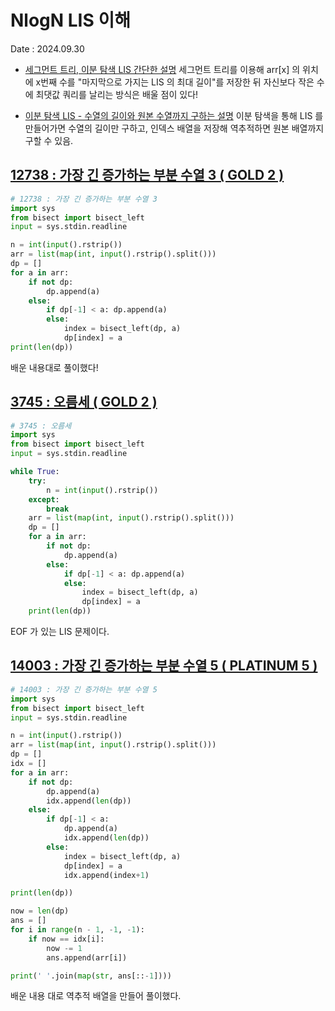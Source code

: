 # NlogN LIS 이해
Date : 2024.09.30

- [세그먼트 트리, 이분 탐색 LIS 간단한 설명](https://jason9319.tistory.com/113)
세그먼트 트리를 이용해 arr[x] 의 위치에 x번째 수를 "마지막으로 가지는 LIS 의 최대 길이"를 저장한 뒤 자신보다 작은 수에 최댓값 쿼리를 날리는 방식은 배울 점이 있다!

- [이분 탐색 LIS - 수열의 길이와 원본 수열까지 구하는 설명](https://rebro.kr/33)
이분 탐색을 통해 LIS 를 만들어가면 수열의 길이만 구하고, 인덱스 배열을 저장해 역추적하면 원본 배열까지 구할 수 있음.

## [12738 : 가장 긴 증가하는 부분 수열 3 ( GOLD 2 )](https://www.acmicpc.net/problem/12738)
```py
# 12738 : 가장 긴 증가하는 부분 수열 3
import sys
from bisect import bisect_left
input = sys.stdin.readline

n = int(input().rstrip())
arr = list(map(int, input().rstrip().split()))
dp = []
for a in arr:
    if not dp:
        dp.append(a)
    else:
        if dp[-1] < a: dp.append(a)
        else:
            index = bisect_left(dp, a)
            dp[index] = a
print(len(dp))
```

배운 내용대로 풀이했다!

## [3745 : 오름세 ( GOLD 2 )](https://www.acmicpc.net/problem/3745)
```py
# 3745 : 오름세
import sys
from bisect import bisect_left
input = sys.stdin.readline

while True:
    try:
        n = int(input().rstrip())
    except:
        break
    arr = list(map(int, input().rstrip().split()))
    dp = []
    for a in arr:
        if not dp:
            dp.append(a)
        else:
            if dp[-1] < a: dp.append(a)
            else:
                index = bisect_left(dp, a)
                dp[index] = a
    print(len(dp))
```

EOF 가 있는 LIS 문제이다.

## [14003 : 가장 긴 증가하는 부분 수열 5 ( PLATINUM 5 )](https://www.acmicpc.net/problem/14003)
```py
# 14003 : 가장 긴 증가하는 부분 수열 5
import sys
from bisect import bisect_left
input = sys.stdin.readline

n = int(input().rstrip())
arr = list(map(int, input().rstrip().split()))
dp = []
idx = []
for a in arr:
    if not dp:
        dp.append(a)
        idx.append(len(dp))
    else:
        if dp[-1] < a: 
            dp.append(a)
            idx.append(len(dp))
        else:
            index = bisect_left(dp, a)
            dp[index] = a
            idx.append(index+1)

print(len(dp))

now = len(dp)
ans = []
for i in range(n - 1, -1, -1):
    if now == idx[i]:
        now -= 1
        ans.append(arr[i])

print(' '.join(map(str, ans[::-1])))
```

배운 내용 대로 역추적 배열을 만들어 풀이했다.
